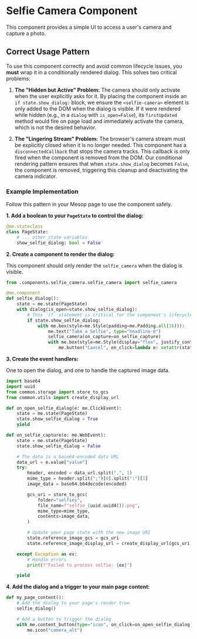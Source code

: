 # Selfie Camera Component

This component provides a simple UI to access a user's camera and capture a photo.

## Correct Usage Pattern

To use this component correctly and avoid common lifecycle issues, you **must** wrap it in a conditionally rendered dialog. This solves two critical problems:

1.  **The "Hidden but Active" Problem:** The camera should only activate when the user explicitly asks for it. By placing the component inside an `if state.show_dialog:` block, we ensure the `<selfie-camera>` element is only added to the DOM when the dialog is visible. If it were rendered while hidden (e.g., in a `dialog` with `is_open=False`), its `firstUpdated` method would fire on page load and immediately activate the camera, which is not the desired behavior.

2.  **The "Lingering Stream" Problem:** The browser's camera stream must be explicitly closed when it is no longer needed. This component has a `disconnectedCallback` that stops the camera tracks. This callback is only fired when the component is removed from the DOM. Our conditional rendering pattern ensures that when `state.show_dialog` becomes `False`, the component is removed, triggering this cleanup and deactivating the camera indicator.

### Example Implementation

Follow this pattern in your Mesop page to use the component safely.

**1. Add a boolean to your `PageState` to control the dialog:**

```python
@me.stateclass
class PageState:
    # ... other state variables
    show_selfie_dialog: bool = False
```

**2. Create a component to render the dialog:**

This component should only render the `selfie_camera` when the dialog is visible.

```python
from .components.selfie_camera.selfie_camera import selfie_camera

@me.component
def selfie_dialog():
    state = me.state(PageState)
    with dialog(is_open=state.show_selfie_dialog):
        # This `if` statement is critical for the component's lifecycle
        if state.show_selfie_dialog:
            with me.box(style=me.Style(padding=me.Padding.all(16))):
                me.text("Take a Selfie", type="headline-6")
                selfie_camera(on_capture=on_selfie_capture)
                with me.box(style=me.Style(display="flex", justify_content="flex-end", margin=me.Margin(top=16))):
                    me.button("Cancel", on_click=lambda e: setattr(state, "show_selfie_dialog", False), type="flat")
```

**3. Create the event handlers:**

One to open the dialog, and one to handle the captured image data.

```python
import base64
import uuid
from common.storage import store_to_gcs
from common.utils import create_display_url

def on_open_selfie_dialog(e: me.ClickEvent):
    state = me.state(PageState)
    state.show_selfie_dialog = True
    yield

def on_selfie_capture(e: me.WebEvent):
    state = me.state(PageState)
    state.show_selfie_dialog = False

    # The data is a base64-encoded data URL
    data_url = e.value["value"]
    try:
        header, encoded = data_url.split(",", 1)
        mime_type = header.split(";")[0].split(":")[1]
        image_data = base64.b64decode(encoded)

        gcs_uri = store_to_gcs(
            folder="selfies",
            file_name=f"selfie_{uuid.uuid4()}.png",
            mime_type=mime_type,
            contents=image_data,
        )

        # Update your page state with the new image URI
        state.reference_image_gcs = gcs_uri
        state.reference_image_display_url = create_display_url(gcs_uri)

    except Exception as ex:
        # Handle errors
        print(f"Failed to process selfie: {ex}")

    yield
```

**4. Add the dialog and a trigger to your main page content:**

```python
def my_page_content():
    # Add the dialog to your page's render tree
    selfie_dialog()

    # Add a button to trigger the dialog
    with me.content_button(type="icon", on_click=on_open_selfie_dialog):
        me.icon("camera_alt")
```
